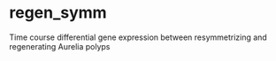 # regen_symm
Time course differential gene expression between resymmetrizing and regenerating Aurelia polyps
